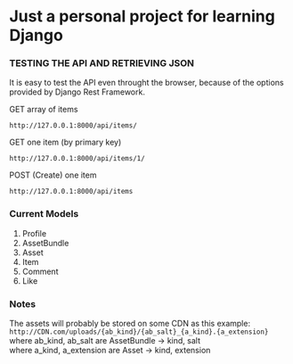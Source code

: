 # Just a personal project for learning Django

### TESTING THE API AND RETRIEVING JSON
It is easy to test the API even throught the browser, because of the options
provided by Django Rest Framework.

GET array of items
```
http://127.0.0.1:8000/api/items/
```
GET one item (by primary key)
```
http://127.0.0.1:8000/api/items/1/
```
POST (Create) one item
```
http://127.0.0.1:8000/api/items
```

### Current Models
1. Profile
2. AssetBundle
3. Asset
4. Item
5. Comment
6. Like

### Notes
The assets will probably be stored on some CDN as this example:<br />
```http://CDN.com/uploads/{ab_kind}/{ab_salt}_{a_kind}.{a_extension}```<br />
where ab_kind, ab_salt are AssetBundle -> kind, salt<br />
where a_kind, a_extension are Asset -> kind, extension